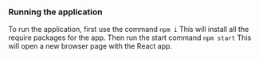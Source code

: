 ### Running the application
To run the application, first use the command
`npm i`
This will install all the require packages for the app.
Then run the start command
`npm start`
This will open a new browser page with the React app.
